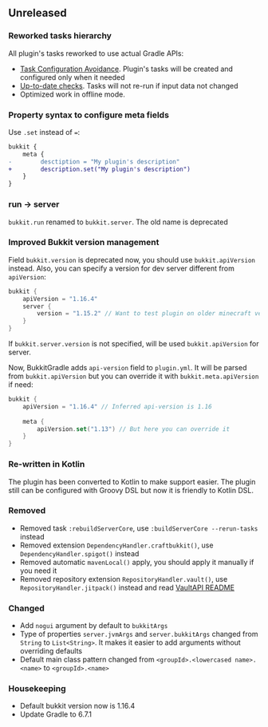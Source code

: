 ## Unreleased

### Reworked tasks hierarchy

All plugin's tasks reworked to use actual Gradle APIs:
- [Task Configuration Avoidance][tca].
  Plugin's tasks will be created and configured only when it needed
- [Up-to-date checks][uptodate].
  Tasks will not re-run if input data not changed
- Optimized work in offline mode.

### Property syntax to configure meta fields
Use `.set` instead of `=`:
```diff
bukkit {
    meta {
-        desctiption = "My plugin's description"
+        description.set("My plugin's description")
    }
}
```

### run -> server
`bukkit.run` renamed to `bukkit.server`. The old name is deprecated

### Improved Bukkit version management

Field `bukkit.version` is deprecated now, you should use `bukkit.apiVersion` instead.
Also, you can specify a version for dev server different from `apiVersion`:
```kotlin
bukkit {
    apiVersion = "1.16.4"
    server {
        version = "1.15.2" // Want to test plugin on older minecraft version 
    }
}
```
If `bukkit.server.version` is not specified, will be used `bukkit.apiVersion` for server.

Now, BukkitGradle adds `api-version` field to `plugin.yml`.
It will be parsed from `bukkit.apiVersion` but you can override it with `bukkit.meta.apiVersion` if need:
```kotlin
bukkit {
    apiVersion = "1.16.4" // Inferred api-version is 1.16
    
    meta {
        apiVersion.set("1.13") // But here you can override it
    }
}
```

### Re-written in Kotlin
The plugin has been converted to Kotlin to make support easier.
The plugin still can be configured with Groovy DSL but
now it is friendly to Kotlin DSL.

### Removed
- Removed task `:rebuildServerCore`, use `:buildServerCore --rerun-tasks` instead
- Removed extension `DependencyHandler.craftbukkit()`, use `DependencyHandler.spigot()` instead
- Removed automatic `mavenLocal()` apply, you should apply it manually if you need it
- Removed repository extension `RepositoryHandler.vault()`, use `RepositoryHandler.jitpack()` instead and read [VaultAPI README][vault]

### Changed
- Add `nogui` argument by default to `bukkitArgs`
- Type of properties `server.jvmArgs` and `server.bukkitArgs` changed from `String` to `List<String>`.
  It makes it easier to add arguments without overriding defaults
- Default main class pattern changed from `<groupId>.<lowercased name>.<name>` to `<groupId>.<name>` 

### Housekeeping
- Default bukkit version now is 1.16.4
- Update Gradle to 6.7.1

[tca]: https://docs.gradle.org/current/userguide/task_configuration_avoidance.html
[uptodate]: https://docs.gradle.org/current/userguide/more_about_tasks.html#sec:up_to_date_checks
[vault]: https://github.com/MilkBowl/VaultAPI
